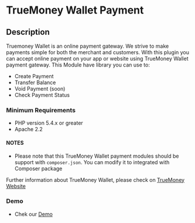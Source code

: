 # TrueMoney Wallet Payment #

## Description ##

Truemoney Wallet is an online payment gateway. We strive to make payments simple for both the merchant and customers. 
With this plugin you can accept online payment on your app or website using TrueMoney Wallet payment gateway.
This Module have library you can use to:
- Create Payment
- Transfer Balance
- Void Payment (soon)
- Check Payment Status

### Minimum Requirements ###

- PHP version 5.4.x or greater
- Apache 2.2

#### NOTES ####
* Please note that this TrueMoney Wallet payment modules should be support with  `composer.json`. You can modify it to integrated with Composer package 

Further information about TrueMoney Wallet, please check on  [TrueMoney Website](https://www.truemoney.com/wallet)
### Demo ###
- Chek our [Demo](http://market.myarenaonline.com)
